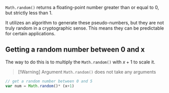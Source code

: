 `Math.random()` returns a floating-point number greater than or equal to 0, but strictly less than 1.

It utilizes an algorithm to generate these pseudo-numbers, but they are not truly random in a cryptographic sense. This means they can be predictable for certain applications.

## Getting a random number between 0 and x

The way to do this is to multiply the `Math.random()` with $x+ 1$ to scale it.

> [!Warning] Argument
> `Math.random()` does not take any arguments
 

```js
// get a random number between 0 and 5
var num = Math.random()* (x+1)
```

